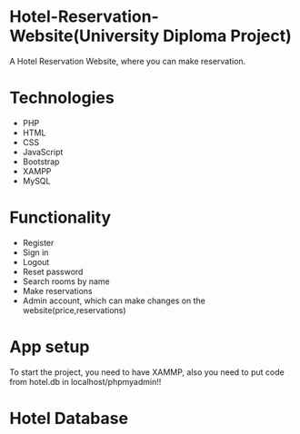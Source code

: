 # Hotel-Reservation-Website(University Diploma Project)

A Hotel Reservation Website, where you can make reservation.

# Technologies 

- PHP
- HTML
- CSS
- JavaScript
- Bootstrap
- XAMPP
- MySQL

# Functionality 

 - Register
 - Sign in
 - Logout
 - Reset password
 - Search rooms by name
 - Make reservations
 - Admin account, which can make changes on the website(price,reservations)
 
 # App setup
 
 To start the project, you need to have XAMMP, also you need to put code from hotel.db in localhost/phpmyadmin!!
 
 # Hotel Database
 

